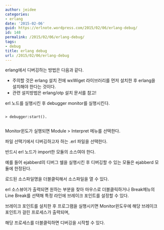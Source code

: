 ```yaml
---
author: jeidee
categories:
- erlang
date: '2015-02-06'
guid: https://erlnote.wordpress.com/2015/02/06/erlang-debug/
id: 148
permalink: /2015/02/06/erlang-debug/
tags:
- debug
title: erlang debug
url: /2015/02/06/erlang-debug
---
```


erlang에서 디버깅하는 방법은 다음과 같다.

  * 주의할 것은 erlang 설치 전에 wxWiget 라이브러리를 먼저 설치한 후 erlang을 설치해야 한다는 것이다.
  * 관련 설치방법은 erlang/otp 설치 문서를 참고!

erl 노드를 실행시킨 후 debugger monitor를 실행시킨다.

```
      
> debugger:start().
  
```

Monitor윈도가 실행되면 Module > Interpret 메뉴를 선택한다.

파일 선택기에서 디버깅하고자 하는 .erl 파일을 선택한다.
  
반드시 erl 노드가 import한 모듈의 소스여야 한다.
  
예를 들어 ejabberd의 디버그 쉘을 실행시킨 후 디버깅할 수 있는 모듈은 ejabberd 모듈에 한정된다.

로드된 소스파일명을 더블클릭해서 소스파일을 열 수 있다.

erl 소스뷰어가 출력되면 원하는 부분을 찾아 마우스로 더블클릭하거나 Break메뉴의 Line Break를 선택해 특정 라인에 브레이크 포인트를 설정할 수 있다.

브레이크 포인트를 설치한 후 프로그램을 실행시키면 Monitor윈도우에 해당 브레이크 포인트가 걸린 프로세스가 출력되며,

해당 프로세스를 더블클릭하면 디버깅을 시작할 수 있다.